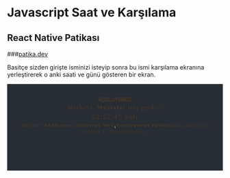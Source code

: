 # Javascript Saat ve Karşılama

## React Native Patikası

###[patika.dev](www.patika.dev)

Basitçe sizden girişte isminizi isteyip sonra bu ismi karşılama ekranına yerleştirerek o anki saati ve günü gösteren bir ekran.

![screenshot](./screen.gif)